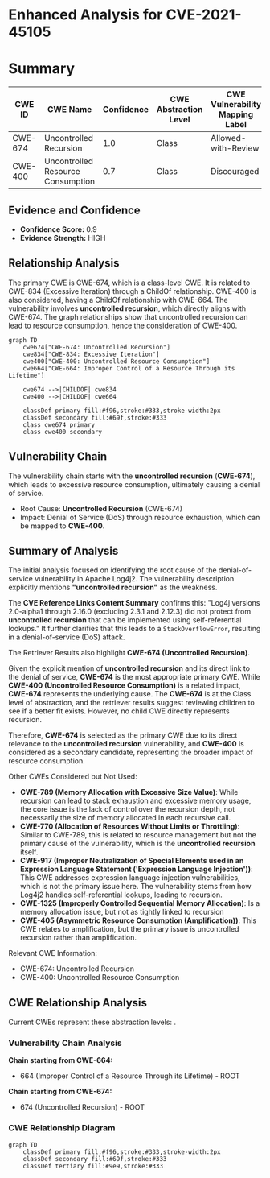 # Enhanced Analysis for CVE-2021-45105

# Summary
| CWE ID | CWE Name | Confidence | CWE Abstraction Level | CWE Vulnerability Mapping Label | CWE-Vulnerability Mapping Notes |
|---|---|---|---|---|---|
| CWE-674 | Uncontrolled Recursion | 1.0 | Class | Allowed-with-Review | Primary CWE |
| CWE-400 | Uncontrolled Resource Consumption | 0.7 | Class | Discouraged | Secondary Candidate |

## Evidence and Confidence

*   **Confidence Score:** 0.9
*   **Evidence Strength:** HIGH

## Relationship Analysis
The primary CWE is CWE-674, which is a class-level CWE. It is related to CWE-834 (Excessive Iteration) through a ChildOf relationship. CWE-400 is also considered, having a ChildOf relationship with CWE-664. The vulnerability involves **uncontrolled recursion**, which directly aligns with CWE-674. The graph relationships show that uncontrolled recursion can lead to resource consumption, hence the consideration of CWE-400.

```mermaid
graph TD
    cwe674["CWE-674: Uncontrolled Recursion"]
    cwe834["CWE-834: Excessive Iteration"]
    cwe400["CWE-400: Uncontrolled Resource Consumption"]
    cwe664["CWE-664: Improper Control of a Resource Through its Lifetime"]
    
    cwe674 -->|CHILDOF| cwe834
    cwe400 -->|CHILDOF| cwe664

    classDef primary fill:#f96,stroke:#333,stroke-width:2px
    classDef secondary fill:#69f,stroke:#333
    class cwe674 primary
    class cwe400 secondary
```

## Vulnerability Chain
The vulnerability chain starts with the **uncontrolled recursion** (**CWE-674**), which leads to excessive resource consumption, ultimately causing a denial of service.
  - Root Cause: **Uncontrolled Recursion** (CWE-674)
  - Impact: Denial of Service (DoS) through resource exhaustion, which can be mapped to **CWE-400**.

## Summary of Analysis
The initial analysis focused on identifying the root cause of the denial-of-service vulnerability in Apache Log4j2. The vulnerability description explicitly mentions **"uncontrolled recursion"** as the weakness.

The **CVE Reference Links Content Summary** confirms this: "Log4j versions 2.0-alpha1 through 2.16.0 (excluding 2.3.1 and 2.12.3) did not protect from **uncontrolled recursion** that can be implemented using self-referential lookups." It further clarifies that this leads to a `StackOverflowError`, resulting in a denial-of-service (DoS) attack.

The Retriever Results also highlight **CWE-674 (Uncontrolled Recursion)**.

Given the explicit mention of **uncontrolled recursion** and its direct link to the denial of service, **CWE-674** is the most appropriate primary CWE. While **CWE-400 (Uncontrolled Resource Consumption)** is a related impact, **CWE-674** represents the underlying cause. The **CWE-674** is at the Class level of abstraction, and the retriever results suggest reviewing children to see if a better fit exists. However, no child CWE directly represents recursion.

Therefore, **CWE-674** is selected as the primary CWE due to its direct relevance to the **uncontrolled recursion** vulnerability, and **CWE-400** is considered as a secondary candidate, representing the broader impact of resource consumption.

Other CWEs Considered but Not Used:

*   **CWE-789 (Memory Allocation with Excessive Size Value)**: While recursion can lead to stack exhaustion and excessive memory usage, the core issue is the lack of control over the recursion depth, not necessarily the size of memory allocated in each recursive call.
*   **CWE-770 (Allocation of Resources Without Limits or Throttling)**: Similar to CWE-789, this is related to resource management but not the primary cause of the vulnerability, which is the **uncontrolled recursion** itself.
*   **CWE-917 (Improper Neutralization of Special Elements used in an Expression Language Statement ('Expression Language Injection'))**: This CWE addresses expression language injection vulnerabilities, which is not the primary issue here. The vulnerability stems from how Log4j2 handles self-referential lookups, leading to recursion.
*   **CWE-1325 (Improperly Controlled Sequential Memory Allocation)**: Is a memory allocation issue, but not as tightly linked to recursion
*   **CWE-405 (Asymmetric Resource Consumption (Amplification))**: This CWE relates to amplification, but the primary issue is uncontrolled recursion rather than amplification.

Relevant CWE Information:
- CWE-674: Uncontrolled Recursion
- CWE-400: Uncontrolled Resource Consumption


## CWE Relationship Analysis

Current CWEs represent these abstraction levels: .


### Vulnerability Chain Analysis

**Chain starting from CWE-664:**
- 664 (Improper Control of a Resource Through its Lifetime) - ROOT


**Chain starting from CWE-674:**
- 674 (Uncontrolled Recursion) - ROOT



### CWE Relationship Diagram

```mermaid
graph TD
    classDef primary fill:#f96,stroke:#333,stroke-width:2px
    classDef secondary fill:#69f,stroke:#333
    classDef tertiary fill:#9e9,stroke:#333
```